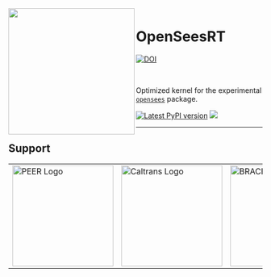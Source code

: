 <img align="left" src="https://github.com/claudioperez/sdof/blob/master/docs/assets/peer-black.svg" width="250px">

# OpenSeesRT

[![DOI](https://zenodo.org/badge/DOI/10.5281/zenodo.10456866.svg)](https://doi.org/10.5281/zenodo.10456866)

<br>

Optimized kernel for the experimental [`opensees`](https://github.com/claudioperez/opensees) package.

<div style="align:center">

<!--
[![PyPI Downloads](https://img.shields.io/pypi/dm/opensees?style=for-the-badge)](https://pypi.org/project/opensees)
[![Latest conda-forge version](https://img.shields.io/conda/vn/conda-forge/opensees?logo=conda-forge&style=for-the-badge)](https://anaconda.org/conda-forge/opensees)
-->

[![Latest PyPI version](https://img.shields.io/pypi/v/opensees?logo=pypi&style=for-the-badge)](https://pypi.python.org/pypi/opensees)
[![](https://img.shields.io/conda/v/opensees/opensees?color=%23660505&style=for-the-badge)](https://anaconda.org/opensees/opensees)

</div>

--------------------------------------------------------------------


## Support

<table align="center">
<tr>

  <td>
    <a href="https://peer.berkeley.edu">
    <img src="https://raw.githubusercontent.com/claudioperez/sdof/master/docs/assets/peer-black-300.png"
         alt="PEER Logo" width="200"/>
    </a>
  </td>

  <td>
    <a href="https://dot.ca.gov/">
    <img src="https://raw.githubusercontent.com/claudioperez/sdof/master/docs/assets/Caltrans.svg.png"
         alt="Caltrans Logo" width="200"/>
    </a>
  </td>

  <td>
    <a href="https://github.com/BRACE2">
    <img src="https://raw.githubusercontent.com/claudioperez/sdof/master/docs/assets/brace2_logo-new3_ungrouped.svg"
         alt="BRACE2 Logo" width="200"/>
    </a>
  </td>
 
 </tr>
</table>
